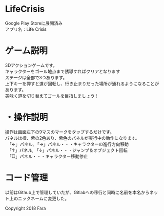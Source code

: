 # LifeCrisis  
Google Play Storeに展開済み  
アプリ名：Life Crisis  
  
# ゲーム説明
3Dアクションゲームです。  
キャラクターをゴール地点まで誘導すればクリアとなります  
ステージは全部で3つあります。  
上下キーを押すと道が回転し、行き止まりだった場所が通れるようになることがあります。  
美味く道を切り替えてゴールを目指しましょう！  

# ・操作説明  
操作は画面左下の9マスのマークをタップするだけです。  
パネルは橙、紫の2色あり、紫色のパネルが実行中の動作になります。  
　「←」パネル, 「→」パネル・・・キャラクターの進行方向移動  
　「↑」パネル, 「↓」パネル・・・ジャンプ＆オブジェクト回転  
　「□」パネル・・・キャラクター移動停止  
  
# コード管理

以前はGithub上で管理していたが、Gitlabへの移行と同時に名前を本名からネット上のニックネームに変更した。

Copyright 2018 Fara
